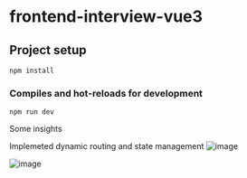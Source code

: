 # frontend-interview-vue3

## Project setup
```
npm install
```

### Compiles and hot-reloads for development
```
npm run dev
```

Some insights

Implemeted dynamic routing and state management
![image](https://github.com/Payal-Kunwar/Movies/assets/74529731/0a59456e-6a1c-4608-a944-d67f4c1430f3)

![image](https://github.com/Payal-Kunwar/Movies/assets/74529731/37679cf1-e500-4a51-97c2-e0159c0eaa74)

